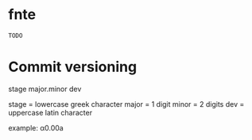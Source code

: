 # fnte
`TODO`
# Commit versioning
stage major.minor dev

stage = lowercase greek character
major = 1 digit
minor = 2 digits
dev = uppercase latin character

example: α0.00a